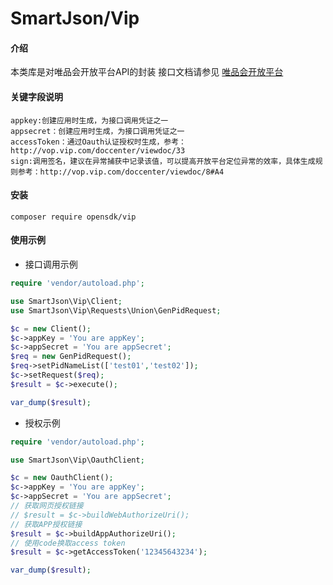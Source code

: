 # SmartJson/Vip

#### 介绍
本类库是对唯品会开放平台API的封装
接口文档请参见 [唯品会开放平台](https://vop.vip.com/)

#### 关键字段说明
```
appkey:创建应用时生成，为接口调用凭证之一
appsecret：创建应用时生成，为接口调用凭证之一
accessToken：通过Oauth认证授权时生成，参考：http://vop.vip.com/doccenter/viewdoc/33
sign:调用签名，建议在异常捕获中记录该值，可以提高开放平台定位异常的效率，具体生成规则参考：http://vop.vip.com/doccenter/viewdoc/8#A4
```

#### 安装
```
composer require opensdk/vip
```

#### 使用示例
- 接口调用示例
~~~php
require 'vendor/autoload.php';  

use SmartJson\Vip\Client;  
use SmartJson\Vip\Requests\Union\GenPidRequest;  

$c = new Client();  
$c->appKey = 'You are appKey';  
$c->appSecret = 'You are appSecret';  
$req = new GenPidRequest();  
$req->setPidNameList(['test01','test02']);  
$c->setRequest($req);  
$result = $c->execute();  

var_dump($result);
~~~

- 授权示例
~~~php
require 'vendor/autoload.php';  

use SmartJson\Vip\OauthClient;  

$c = new OauthClient();  
$c->appKey = 'You are appKey';  
$c->appSecret = 'You are appSecret';  
// 获取网页授权链接
// $result = $c->buildWebAuthorizeUri();  
// 获取APP授权链接
$result = $c->buildAppAuthorizeUri();  
// 使用code换取access token
$result = $c->getAccessToken('12345643234');  

var_dump($result);
~~~